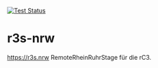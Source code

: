 [![Test Status](https://travis-ci.com/Neanderfunk/r3s-nrw.svg?branch=main)](https://travis-ci.com/Neanderfunk/r3s-nrw)

# r3s-nrw
https://r3s.nrw RemoteRheinRuhrStage für die rC3.

